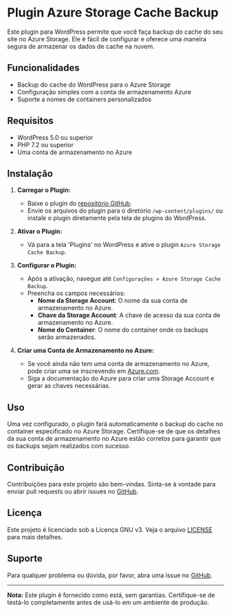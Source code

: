 # Plugin Azure Storage Cache Backup

Este plugin para WordPress permite que você faça backup do cache do seu site no Azure Storage. Ele é fácil de configurar e oferece uma maneira segura de armazenar os dados de cache na nuvem.

## Funcionalidades

- Backup do cache do WordPress para o Azure Storage
- Configuração simples com a conta de armazenamento Azure
- Suporte a nomes de containers personalizados

## Requisitos

- WordPress 5.0 ou superior
- PHP 7.2 ou superior
- Uma conta de armazenamento no Azure

## Instalação

1. **Carregar o Plugin:**
   - Baixe o plugin do [repositório GitHub](https://github.com/luizreimann/azure-storage-cache-backup).
   - Envie os arquivos do plugin para o diretório `/wp-content/plugins/` ou instale o plugin diretamente pela tela de plugins do WordPress.

2. **Ativar o Plugin:**
   - Vá para a tela 'Plugins' no WordPress e ative o plugin `Azure Storage Cache Backup`.

3. **Configurar o Plugin:**
   - Após a ativação, navegue até `Configurações > Azure Storage Cache Backup`.
   - Preencha os campos necessários:
     - **Nome da Storage Account**: O nome da sua conta de armazenamento no Azure.
     - **Chave da Storage Account**: A chave de acesso da sua conta de armazenamento no Azure.
     - **Nome do Container**: O nome do container onde os backups serão armazenados.

4. **Criar uma Conta de Armazenamento no Azure:**
   - Se você ainda não tem uma conta de armazenamento no Azure, pode criar uma se inscrevendo em [Azure.com](https://azure.com).
   - Siga a documentação do Azure para criar uma Storage Account e gerar as chaves necessárias.

## Uso

Uma vez configurado, o plugin fará automaticamente o backup do cache no container especificado no Azure Storage. Certifique-se de que os detalhes da sua conta de armazenamento no Azure estão corretos para garantir que os backups sejam realizados com sucesso.

## Contribuição

Contribuições para este projeto são bem-vindas. Sinta-se à vontade para enviar pull requests ou abrir issues no [GitHub](https://github.com/luizreimann/azure-storage-cache-backup).

## Licença

Este projeto é licenciado sob a Licença GNU v3. Veja o arquivo [LICENSE](LICENSE) para mais detalhes.

## Suporte

Para qualquer problema ou dúvida, por favor, abra uma issue no [GitHub](https://github.com/luizreimann/azure-storage-cache-backup/issues).

---

**Nota:** Este plugin é fornecido como está, sem garantias. Certifique-se de testá-lo completamente antes de usá-lo em um ambiente de produção.

